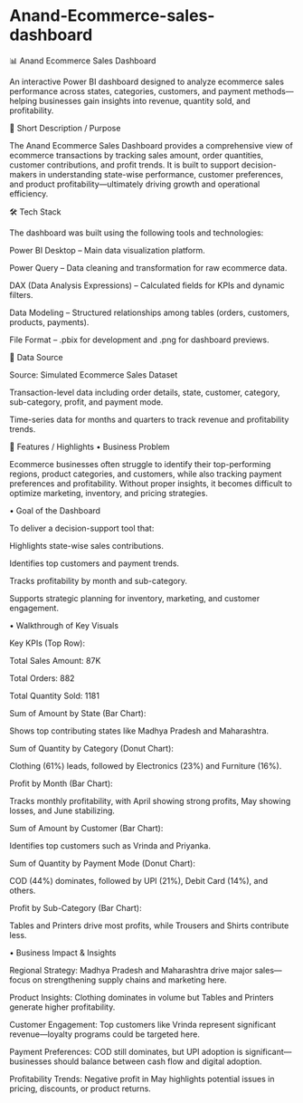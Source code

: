# Anand-Ecommerce-sales-dashboard
📊 Anand Ecommerce Sales Dashboard

An interactive Power BI dashboard designed to analyze ecommerce sales performance across states, categories, customers, and payment methods—helping businesses gain insights into revenue, quantity sold, and profitability.

🔎 Short Description / Purpose

The Anand Ecommerce Sales Dashboard provides a comprehensive view of ecommerce transactions by tracking sales amount, order quantities, customer contributions, and profit trends. It is built to support decision-makers in understanding state-wise performance, customer preferences, and product profitability—ultimately driving growth and operational efficiency.

🛠 Tech Stack

The dashboard was built using the following tools and technologies:

Power BI Desktop – Main data visualization platform.

Power Query – Data cleaning and transformation for raw ecommerce data.

DAX (Data Analysis Expressions) – Calculated fields for KPIs and dynamic filters.

Data Modeling – Structured relationships among tables (orders, customers, products, payments).

File Format – .pbix for development and .png for dashboard previews.

📂 Data Source

Source: Simulated Ecommerce Sales Dataset

Transaction-level data including order details, state, customer, category, sub-category, profit, and payment mode.

Time-series data for months and quarters to track revenue and profitability trends.

🌟 Features / Highlights
• Business Problem

Ecommerce businesses often struggle to identify their top-performing regions, product categories, and customers, while also tracking payment preferences and profitability. Without proper insights, it becomes difficult to optimize marketing, inventory, and pricing strategies.

• Goal of the Dashboard

To deliver a decision-support tool that:

Highlights state-wise sales contributions.

Identifies top customers and payment trends.

Tracks profitability by month and sub-category.

Supports strategic planning for inventory, marketing, and customer engagement.

• Walkthrough of Key Visuals

Key KPIs (Top Row):

Total Sales Amount: 87K

Total Orders: 882

Total Quantity Sold: 1181

Sum of Amount by State (Bar Chart):

Shows top contributing states like Madhya Pradesh and Maharashtra.

Sum of Quantity by Category (Donut Chart):

Clothing (61%) leads, followed by Electronics (23%) and Furniture (16%).

Profit by Month (Bar Chart):

Tracks monthly profitability, with April showing strong profits, May showing losses, and June stabilizing.

Sum of Amount by Customer (Bar Chart):

Identifies top customers such as Vrinda and Priyanka.

Sum of Quantity by Payment Mode (Donut Chart):

COD (44%) dominates, followed by UPI (21%), Debit Card (14%), and others.

Profit by Sub-Category (Bar Chart):

Tables and Printers drive most profits, while Trousers and Shirts contribute less.

• Business Impact & Insights

Regional Strategy: Madhya Pradesh and Maharashtra drive major sales—focus on strengthening supply chains and marketing here.

Product Insights: Clothing dominates in volume but Tables and Printers generate higher profitability.

Customer Engagement: Top customers like Vrinda represent significant revenue—loyalty programs could be targeted here.

Payment Preferences: COD still dominates, but UPI adoption is significant—businesses should balance between cash flow and digital adoption.

Profitability Trends: Negative profit in May highlights potential issues in pricing, discounts, or product returns.
